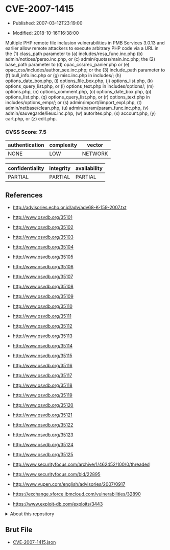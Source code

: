 # CVE-2007-1415

- Published: 2007-03-12T23:19:00

- Modified: 2018-10-16T16:38:00

Multiple PHP remote file inclusion vulnerabilities in PMB Services 3.0.13 and earlier allow remote attackers to execute arbitrary PHP code via a URL in the (1) class_path parameter to (a) includes/resa_func.inc.php (b) admin/notices/perso.inc.php, or (c) admin/quotas/main.inc.php; the (2) base_path parameter to (d) opac_css/rec_panier.php or (e) opac_css/includes/author_see.inc.php; or the (3) include_path parameter to (f) bull_info.inc.php or (g) misc.inc.php in includes/; (h) options_date_box.php, (i) options_file_box.php, (j) options_list.php, (k) options_query_list.php, or (l) options_text.php in includes/options/; (m) options.php, (n) options_comment.php, (o) options_date_box.php, (p) options_list.php, (q) options_query_list.php, or (r) options_text.php in includes/options_empr/; or (s) admin/import/iimport_expl.php, (t) admin/netbase/clean.php, (u) admin/param/param_func.inc.php, (v) admin/sauvegarde/lieux.inc.php, (w) autorites.php, (x) account.php, (y) cart.php, or (z) edit.php.

### CVSS Score: **7.5**

| authentication | complexity | vector |
| --- | --- | --- |
| NONE | LOW | NETWORK |

| confidentiality | integrity | availability |
| --- | --- | --- |
| PARTIAL | PARTIAL | PARTIAL |

## References

* http://advisories.echo.or.id/adv/adv68-K-159-2007.txt

* http://www.osvdb.org/35101

* http://www.osvdb.org/35102

* http://www.osvdb.org/35103

* http://www.osvdb.org/35104

* http://www.osvdb.org/35105

* http://www.osvdb.org/35106

* http://www.osvdb.org/35107

* http://www.osvdb.org/35108

* http://www.osvdb.org/35109

* http://www.osvdb.org/35110

* http://www.osvdb.org/35111

* http://www.osvdb.org/35112

* http://www.osvdb.org/35113

* http://www.osvdb.org/35114

* http://www.osvdb.org/35115

* http://www.osvdb.org/35116

* http://www.osvdb.org/35117

* http://www.osvdb.org/35118

* http://www.osvdb.org/35119

* http://www.osvdb.org/35120

* http://www.osvdb.org/35121

* http://www.osvdb.org/35122

* http://www.osvdb.org/35123

* http://www.osvdb.org/35124

* http://www.osvdb.org/35125

* http://www.securityfocus.com/archive/1/462452/100/0/threaded

* http://www.securityfocus.com/bid/22895

* http://www.vupen.com/english/advisories/2007/0917

* https://exchange.xforce.ibmcloud.com/vulnerabilities/32890

* https://www.exploit-db.com/exploits/3443

<details>
<summary>About this repository</summary> 

  This repository is part of the project [Live Hack CVE](https://github.com/Live-Hack-CVE). Main website can be found [www.live-hack.org](https://www.live-hack.org) 
  
  Made by [Sn0wAlice](https://github.com/Sn0wAlice) for the people that care about security and need to have a feed of the latest CVEs. Hope you enjoy it, don't forget to star the repo and follow me on [Twitter](https://twitter.com/Sn0wAlice) and [Github](https://github.com/Sn0wAlice). And that is my [personnal website](https://www.alice-snow.me/)

  - [Home Page](https://github.com/Live-Hack-CVE)
  - [Framework](https://github.com/Live-Hack-CVE/cve-framework)
  - [CVE database](https://github.com/Live-Hack-CVE/full_database)
  - [Changelog](https://github.com/Live-Hack-CVE/Changelog)
</details>

## Brut File

* [CVE-2007-1415.json](https://raw.githubusercontent.com/Live-Hack-CVE/full_database/main/cves/2007/CVE-2007-1415.json)


